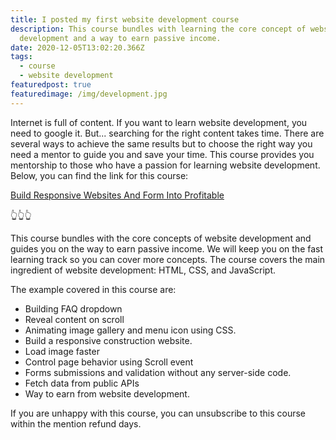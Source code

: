 ```yaml
---
title: I posted my first website development course
description: This course bundles with learning the core concept of website
  development and a way to earn passive income.
date: 2020-12-05T13:02:20.366Z
tags:
  - course
  - website development
featuredpost: true
featuredimage: /img/development.jpg
---
```

Internet is full of content. If you want to learn website development, you need to google it. But... searching for the right content takes time. There are several ways to achieve the same results but to choose the right way you need a mentor to guide you and save your time. This course provides you mentorship to those who have a passion for learning website development. Below, you can find the link for this course:

[Build Responsive Websites And Form Into Profitable](https://keynotes.dev/courses/build-responsive-websites-and-form-into-profitable)

👆👆👆

This course bundles with the core concepts of website development and guides you on the way to earn passive income. We will keep you on the fast learning track so you can cover more concepts. The course covers the main ingredient of website development: HTML, CSS, and JavaScript.

The example covered in this course are:

* Building FAQ dropdown
* Reveal content on scroll
* Animating image gallery and menu icon using CSS.
* Build a responsive construction website.
* Load image faster
* Control page behavior using Scroll event
* Forms submissions and validation without any server-side code.
* Fetch data from public APIs
* Way to earn from website development.

If you are unhappy with this course, you can unsubscribe to this course within the mention refund days.